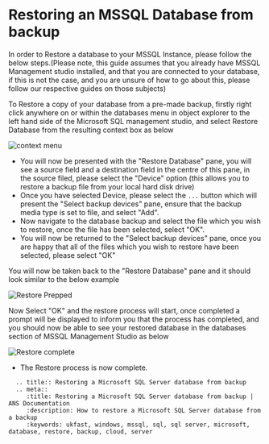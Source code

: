 # Restoring an MSSQL Database from backup

In order to Restore a database to your MSSQL Instance, please follow the below steps.(Please note, this guide assumes that you already have MSSQL Management studio installed, and that you are connected to your database,
if this is not the case, and you are unsure of how to go about this, please follow our respective guides on those subjects)

To Restore a copy of your database from a pre-made backup, firstly right click anywhere on or within the databases menu in object explorer to the left hand side of the Microsoft SQL management studio, and select Restore Database from the resulting context box as below

![context menu](Images/restoredb/rightclickcontextmenu.PNG)

* You will now be presented with the "Restore Database" pane, you will see a source field and a destination field in the centre of this pane, in the source filed, please select the "Device" option (this allows you to restore a backup file from your local hard disk drive)
* Once you have selected Device, please select the `...` button which will present the "Select backup devices" pane, ensure that the backup media type is set to file, and select "Add".
* Now navigate to the database backup and select the file which you wish to restore, once the file has been selected, select "OK".
* You will now be returned to the "Select backup devices" pane, once you are happy that all of the files which you wish to restore have been selected, please select "OK"

You will now be taken back to the "Restore Database" pane and it should look similar to the below example

![Restore Prepped](Images/restoredb/restoredatabase.PNG)

Now Select "OK" and the restore process will start, once completed a prompt will be displayed to inform you that the process has completed, and you should now be able to see your restored database in the databases section of MSSQL Management Studio as below

![Restore complete](Images/restoredb/databaserestored.PNG)

* The Restore process is now complete.

```eval_rst
  .. title:: Restoring a Microsoft SQL Server database from backup
  .. meta::
     :title: Restoring a Microsoft SQL Server database from backup | ANS Documentation
     :description: How to restore a Microsoft SQL Server database from a backup
     :keywords: ukfast, windows, mssql, sql, sql server, microsoft, database, restore, backup, cloud, server
```
